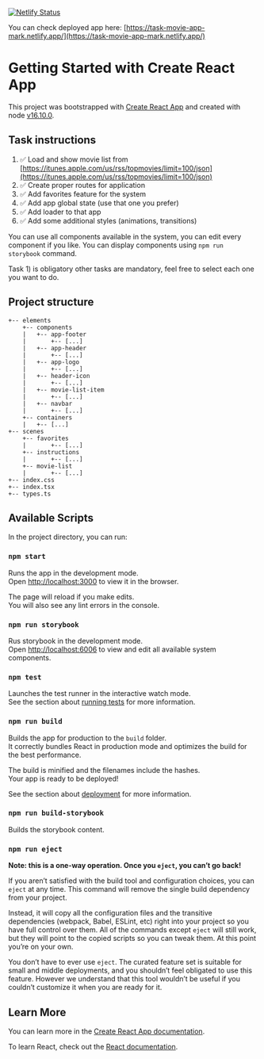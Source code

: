 [![Netlify Status](https://api.netlify.com/api/v1/badges/66e797a4-aafe-40fc-96ca-434c584e1e16/deploy-status)](https://app.netlify.com/sites/task-movie-app-mark/deploys)

You can check deployed app here:
[https://task-movie-app-mark.netlify.app/](https://task-movie-app-mark.netlify.app/)

# Getting Started with Create React App

This project was bootstrapped with [Create React App](https://github.com/facebook/create-react-app) and created with node [v16.10.0](https://nodejs.org/de/blog/release/v16.10.0/).

## Task instructions

1. ✅ Load and show movie list from [https://itunes.apple.com/us/rss/topmovies/limit=100/json](https://itunes.apple.com/us/rss/topmovies/limit=100/json)
2. ✅ Create proper routes for application
3. ✅ Add favorites feature for the system
4. ✅ Add app global state (use that one you prefer)
5. ✅ Add loader to that app
6. ✅ Add some additional styles (animations, transitions)

You can use all components available in the system, you can edit every component if you like. You can display components using `npm run storybook` command.

Task 1) is obligatory other tasks are mandatory, feel free to select each one you want to do.

## Project structure

```
+-- elements
    +-- components
    |   +-- app-footer
    |       +-- [...]
    |   +-- app-header
    |       +-- [...]
    |   +-- app-logo
    |       +-- [...]
    |   +-- header-icon
    |       +-- [...]
    |   +-- movie-list-item
    |       +-- [...]
    |   +-- navbar
    |       +-- [...]
    +-- containers
    |   +-- [...]
+-- scenes
    +-- favorites
    |       +-- [...]
    +-- instructions
    |       +-- [...]
    +-- movie-list
    |       +-- [...]
+-- index.css
+-- index.tsx
+-- types.ts
```

## Available Scripts

In the project directory, you can run:

### `npm start`

Runs the app in the development mode.\
Open [http://localhost:3000](http://localhost:3000) to view it in the browser.

The page will reload if you make edits.\
You will also see any lint errors in the console.

### `npm run storybook`

Rus storybook in the development mode.\
Open [http://localhost:6006](http://localhost:6006) to view and edit all available system components.

### `npm test`

Launches the test runner in the interactive watch mode.\
See the section about [running tests](https://facebook.github.io/create-react-app/docs/running-tests) for more information.

### `npm run build`

Builds the app for production to the `build` folder.\
It correctly bundles React in production mode and optimizes the build for the best performance.

The build is minified and the filenames include the hashes.\
Your app is ready to be deployed!

See the section about [deployment](https://facebook.github.io/create-react-app/docs/deployment) for more information.

### `npm run build-storybook`

Builds the storybook content.

### `npm run eject`

**Note: this is a one-way operation. Once you `eject`, you can’t go back!**

If you aren’t satisfied with the build tool and configuration choices, you can `eject` at any time. This command will remove the single build dependency from your project.

Instead, it will copy all the configuration files and the transitive dependencies (webpack, Babel, ESLint, etc) right into your project so you have full control over them. All of the commands except `eject` will still work, but they will point to the copied scripts so you can tweak them. At this point you’re on your own.

You don’t have to ever use `eject`. The curated feature set is suitable for small and middle deployments, and you shouldn’t feel obligated to use this feature. However we understand that this tool wouldn’t be useful if you couldn’t customize it when you are ready for it.

## Learn More

You can learn more in the [Create React App documentation](https://facebook.github.io/create-react-app/docs/getting-started).

To learn React, check out the [React documentation](https://reactjs.org/).
